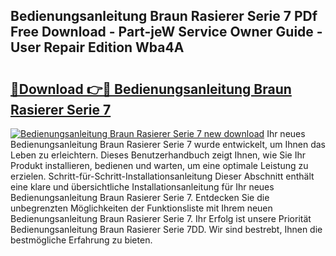 ## Bedienungsanleitung Braun Rasierer Serie 7 PDf Free Download - Part-jeW Service Owner Guide - User Repair Edition Wba4A

# <h2><a href="http://df5mnu.blite.top/?on=Bedienungsanleitung+Braun+Rasierer+Serie+7">🔗Download 👉🔴 Bedienungsanleitung Braun Rasierer Serie 7</a></h2>

[![Bedienungsanleitung Braun Rasierer Serie 7 new download](https://i.imgur.com/lujVjoI.png)](http://df5mnu.blite.top/?on=Bedienungsanleitung+Braun+Rasierer+Serie+7)
Ihr neues Bedienungsanleitung Braun Rasierer Serie 7 wurde entwickelt, um Ihnen das Leben zu erleichtern. Dieses Benutzerhandbuch zeigt Ihnen, wie Sie Ihr Produkt installieren, bedienen und warten, um eine optimale Leistung zu erzielen. Schritt-für-Schritt-Installationsanleitung Dieser Abschnitt enthält eine klare und übersichtliche Installationsanleitung für Ihr neues Bedienungsanleitung Braun Rasierer Serie 7. Entdecken Sie die unbegrenzten Möglichkeiten der Funktionsliste mit Ihrem neuen Bedienungsanleitung Braun Rasierer Serie 7. Ihr Erfolg ist unsere Priorität Bedienungsanleitung Braun Rasierer Serie 7DD. Wir sind bestrebt, Ihnen die bestmögliche Erfahrung zu bieten.
